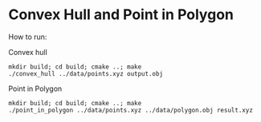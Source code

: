 Convex Hull and Point in Polygon
======================================

How to run:

Convex hull
```
mkdir build; cd build; cmake ..; make
./convex_hull ../data/points.xyz output.obj
```

Point in Polygon
```
mkdir build; cd build; cmake ..; make
./point_in_polygon ../data/points.xyz ../data/polygon.obj result.xyz
```
